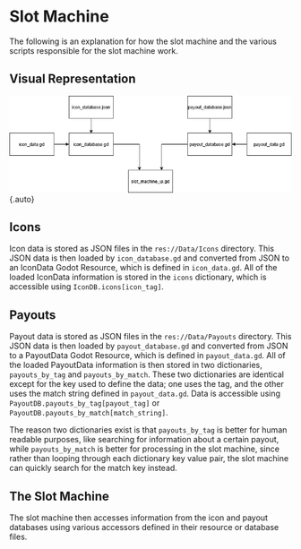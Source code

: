 # Slot Machine

The following is an explanation for how the slot machine and the various scripts responsible for the slot machine work.

## Visual Representation

![A visual representation of the slot machine's code.](images/examples/slot_machine_example_1.png){.auto}

## Icons

Icon data is stored as JSON files in the `res://Data/Icons` directory. This JSON data is then loaded by `icon_database.gd` and converted from JSON to an IconData Godot Resource, which is defined in `icon_data.gd`. All of the loaded IconData information is stored in the `icons` dictionary, which is accessible using `IconDB.icons[icon_tag]`.

## Payouts

Payout data is stored as JSON files in the `res://Data/Payouts` directory. This JSON data is then loaded by `payout_database.gd` and converted from JSON to a PayoutData Godot Resource, which is defined in `payout_data.gd`. All of the loaded PayoutData information is then stored in two dictionaries, `payouts_by_tag` and `payouts_by_match`. These two dictionaries are identical except for the key used to define the data; one uses the tag, and the other uses the match string defined in `payout_data.gd`. Data is accessible using `PayoutDB.payouts_by_tag[payout_tag]` or `PayoutDB.payouts_by_match[match_string]`.

The reason two dictionaries exist is that `payouts_by_tag` is better for human readable purposes, like searching for information about a certain payout, while `payouts_by_match` is better for processing in the slot machine, since rather than looping through each dictionary key value pair, the slot machine can quickly search for the match key instead.

## The Slot Machine

The slot machine then accesses information from the icon and payout databases using various accessors defined in their resource or database files.